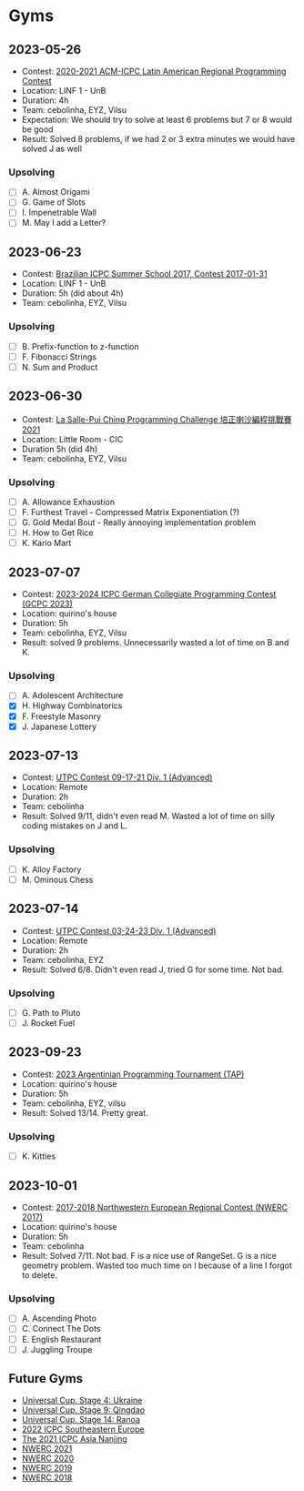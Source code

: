 # Gyms

## 2023-05-26

 - Contest: [2020-2021 ACM-ICPC Latin American Regional Programming Contest](https://codeforces.com/gym/103185)
 - Location: LINF 1 - UnB
 - Duration: 4h
 - Team: cebolinha, EYZ, Vilsu
 - Expectation: We should try to solve at least 6 problems but 7 or 8 would be good
 - Result: Solved 8 problems, if we had 2 or 3 extra minutes we would have solved J as well

### Upsolving
 - [ ] A. Almost Origami
 - [ ] G. Game of Slots
 - [ ] I. Impenetrable Wall
 - [ ] M. May I add a Letter?

## 2023-06-23

 - Contest: [Brazilian ICPC Summer School 2017, Contest 2017-01-31](https://codeforces.com/group/eqgxxTNwgd/contest/101245)
 - Location: LINF 1 - UnB
 - Duration: 5h (did about 4h)
 - Team: cebolinha, EYZ, Vilsu

### Upsolving
 - [ ] B. Prefix-function to z-function
 - [ ] F. Fibonacci Strings
 - [ ] N. Sum and Product

## 2023-06-30

 - Contest: [La Salle-Pui Ching Programming Challenge 培正喇沙編程挑戰賽 2021](https://codeforces.com/gym/103811/my)
 - Location: Little Room - CIC
 - Duration 5h (did 4h)
 - Team: cebolinha, EYZ, Vilsu

### Upsolving
 - [ ] A. Allowance Exhaustion
 - [ ] F. Furthest Travel - Compressed Matrix Exponentiation (?)
 - [ ] G. Gold Medal Bout - Really annoying implementation problem
 - [ ] H. How to Get Rice
 - [ ] K. Kario Mart

## 2023-07-07

 - Contest: [2023-2024 ICPC German Collegiate Programming Contest (GCPC 2023)](https://codeforces.com/gym/104466)
 - Location: quirino's house
 - Duration: 5h
 - Team: cebolinha, EYZ, Vilsu
 - Result: solved 9 problems. Unnecessarily wasted a lot of time on B and K.

### Upsolving
 - [ ] A. Adolescent Architecture
 - [X] H. Highway Combinatorics
 - [X] F. Freestyle Masonry
 - [X] J. Japanese Lottery

## 2023-07-13

 - Contest: [UTPC Contest 09-17-21 Div. 1 (Advanced)](https://codeforces.com/gym/103295)
 - Location: Remote
 - Duration: 2h
 - Team: cebolinha
 - Result: Solved 9/11, didn't even read M. Wasted a lot of time on silly coding mistakes on J and L.

### Upsolving
 - [ ] K. Alloy Factory
 - [ ] M. Ominous Chess

## 2023-07-14

 - Contest: [UTPC Contest 03-24-23 Div. 1 (Advanced)](https://codeforces.com/gym/104262)
 - Location: Remote
 - Duration: 2h
 - Team: cebolinha, EYZ
 - Result: Solved 6/8. Didn't even read J, tried G for some time. Not bad.

### Upsolving
 - [ ] G. Path to Pluto
 - [ ] J. Rocket Fuel

## 2023-09-23

 - Contest: [2023 Argentinian Programming Tournament (TAP)](https://codeforces.com/gym/104603)
 - Location: quirino's house
 - Duration: 5h
 - Team: cebolinha, EYZ, vilsu
 - Result: Solved 13/14. Pretty great.

### Upsolving
 - [ ] K. Kitties

## 2023-10-01

 - Contest: [2017-2018 Northwestern European Regional Contest (NWERC 2017)](https://codeforces.com/gym/101623)
 - Location: quirino's house
 - Duration: 5h
 - Team: cebolinha
 - Result: Solved 7/11. Not bad. F is a nice use of RangeSet. G is a nice geometry problem. Wasted too much time on I because of a line I forgot to delete.

### Upsolving
 - [  ] A. Ascending Photo
 - [  ] C. Connect The Dots
 - [  ] E. English Restaurant
 - [  ] J. Juggling Troupe

## Future Gyms

- [Universal Cup. Stage 4: Ukraine](https://codeforces.com/gym/104197)
- [Universal Cup. Stage 9: Qingdao](https://codeforces.com/gym/104270)
- [Universal Cup. Stage 14: Ranoa](https://codeforces.com/gym/104197)
- [2022 ICPC Southeastern Europe](https://codeforces.com/gym/104114)
- [The 2021 ICPC Asia Nanjing](https://codeforces.com/gym/103470)
- [NWERC 2021](https://codeforces.com/gym/104064)
- [NWERC 2020](https://codeforces.com/gym/103049)
- [NWERC 2019](https://codeforces.com/gym/102500)
- [NWERC 2018](https://codeforces.com/gym/102483)
